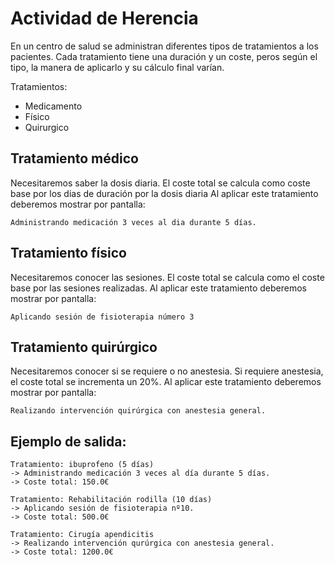 # Actividad de Herencia 

En un centro de salud se administran diferentes tipos de tratamientos a los pacientes.  Cada tratamiento tiene una duración y un coste, peros según el tipo, la manera de aplicarlo y su cálculo final varían.

Tratamientos:
- Medicamento
- Físico
- Quirurgico

## Tratamiento médico

Necesitaremos saber la dosis diaria.
El coste total se calcula como coste base por los dias de duración por la dosis diaria
Al aplicar este tratamiento deberemos mostrar por pantalla:

```
Administrando medicación 3 veces al dia durante 5 días.
```

## Tratamiento físico

Necesitaremos conocer las sesiones.
El coste total se calcula como el coste base por las sesiones realizadas.
Al aplicar este tratamiento deberemos mostrar por pantalla:

```
Aplicando sesión de fisioterapia número 3
```

## Tratamiento quirúrgico

Necesitaremos conocer si se requiere o no anestesia.
Si requiere anestesia, el coste total se incrementa un 20%.
Al aplicar este tratamiento deberemos mostrar por pantalla:

```
Realizando intervención quirúrgica con anestesia general.
```


## Ejemplo de salida:

```
Tratamiento: ibuprofeno (5 días)
-> Administrando medicación 3 veces al día durante 5 días.
-> Coste total: 150.0€

Tratamiento: Rehabilitación rodilla (10 días)
-> Aplicando sesión de fisioterapia nº10.
-> Coste total: 500.0€

Tratamiento: Cirugía apendicitis
-> Realizando intervención qurúrgica con anestesia general.
-> Coste total: 1200.0€
```